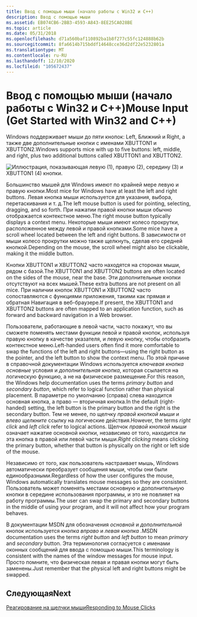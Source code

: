 ```yaml
---
title: Ввод с помощью мыши (начало работы с Win32 и C++)
description: Ввод с помощью мыши
ms.assetid: EB074CB6-2BB3-4593-A843-8EE25CA028BE
ms.topic: article
ms.date: 05/31/2018
ms.openlocfilehash: d71a560baf110892ba1b8f277c55fc124888b62b
ms.sourcegitcommit: 8fa6614b715bddf14648cce36d2df22e5232801a
ms.translationtype: MT
ms.contentlocale: ru-RU
ms.lasthandoff: 12/10/2020
ms.locfileid: "105672437"
---
```

# <a name="mouse-input-get-started-with-win32-and-c"></a><span data-ttu-id="afaff-103">Ввод с помощью мыши (начало работы с Win32 и C++)</span><span class="sxs-lookup"><span data-stu-id="afaff-103">Mouse Input (Get Started with Win32 and C++)</span></span>

<span data-ttu-id="afaff-104">Windows поддерживает мыши до пяти кнопок: Left, Ближний и Right, а также две дополнительные кнопки с именами XBUTTON1 и XBUTTON2.</span><span class="sxs-lookup"><span data-stu-id="afaff-104">Windows supports mice with up to five buttons: left, middle, and right, plus two additional buttons called XBUTTON1 and XBUTTON2.</span></span>

![Иллюстрация, показывающая левую (1), правую (2), середину (3) и XBUTTON1 (4) кнопки.](images/mouse.png)

<span data-ttu-id="afaff-106">Большинство мышей для Windows имеют по крайней мере левую и правую кнопки.</span><span class="sxs-lookup"><span data-stu-id="afaff-106">Most mice for Windows have at least the left and right buttons.</span></span> <span data-ttu-id="afaff-107">Левая кнопка мыши используется для указания, выбора, перетаскивания и т. д.</span><span class="sxs-lookup"><span data-stu-id="afaff-107">The left mouse button is used for pointing, selecting, dragging, and so forth.</span></span> <span data-ttu-id="afaff-108">При нажатии правой кнопки мыши обычно отображается контекстное меню.</span><span class="sxs-lookup"><span data-stu-id="afaff-108">The right mouse button typically displays a context menu.</span></span> <span data-ttu-id="afaff-109">Некоторые мыши имеют колесо прокрутки, расположенное между левой и правой кнопками.</span><span class="sxs-lookup"><span data-stu-id="afaff-109">Some mice have a scroll wheel located between the left and right buttons.</span></span> <span data-ttu-id="afaff-110">В зависимости от мыши колесо прокрутки можно также щелкнуть, сделав его средней кнопкой.</span><span class="sxs-lookup"><span data-stu-id="afaff-110">Depending on the mouse, the scroll wheel might also be clickable, making it the middle button.</span></span>

<span data-ttu-id="afaff-111">Кнопки XBUTTON1 и XBUTTON2 часто находятся на сторонах мыши, рядом с базой.</span><span class="sxs-lookup"><span data-stu-id="afaff-111">The XBUTTON1 and XBUTTON2 buttons are often located on the sides of the mouse, near the base.</span></span> <span data-ttu-id="afaff-112">Эти дополнительные кнопки отсутствуют на всех мышей.</span><span class="sxs-lookup"><span data-stu-id="afaff-112">These extra buttons are not present on all mice.</span></span> <span data-ttu-id="afaff-113">При наличии кнопок XBUTTON1 и XBUTTON2 часто сопоставляются с функциями приложения, такими как прямая и обратная Навигация в веб-браузере.</span><span class="sxs-lookup"><span data-stu-id="afaff-113">If present, the XBUTTON1 and XBUTTON2 buttons are often mapped to an application function, such as forward and backward navigation in a Web browser.</span></span>

<span data-ttu-id="afaff-114">Пользователи, работающие в левой части, часто покажут, что вы сможете поменять местами функции левой и правой кнопок, используя правую кнопку в качестве указателя, и левую кнопку, чтобы отобразить контекстное меню.</span><span class="sxs-lookup"><span data-stu-id="afaff-114">Left-handed users often find it more comfortable to swap the functions of the left and right buttons—using the right button as the pointer, and the left button to show the context menu.</span></span> <span data-ttu-id="afaff-115">По этой причине в справочной документации Windows используется *ключевая кнопка основные* условия и *дополнительная кнопка*, которая ссылается на логическую функцию, а не на физическое размещение.</span><span class="sxs-lookup"><span data-stu-id="afaff-115">For this reason, the Windows help documentation uses the terms *primary button* and *secondary button*, which refer to logical function rather than physical placement.</span></span> <span data-ttu-id="afaff-116">В параметре по умолчанию (справа) слева находится основная кнопка, а право — вторичная кнопка.</span><span class="sxs-lookup"><span data-stu-id="afaff-116">In the default (right-handed) setting, the left button is the primary button and the right is the secondary button.</span></span> <span data-ttu-id="afaff-117">Тем не менее, по щелчку *правой кнопкой мыши* и *влево щелкните* ссылку на логические действия.</span><span class="sxs-lookup"><span data-stu-id="afaff-117">However, the terms *right click* and *left click* refer to logical actions.</span></span> <span data-ttu-id="afaff-118">Щелчок *правой кнопкой мыши* означает нажатие основной кнопки, независимо от того, находится ли эта кнопка в правой или левой части мыши.</span><span class="sxs-lookup"><span data-stu-id="afaff-118">*Right clicking* means clicking the primary button, whether that button is physically on the right or left side of the mouse.</span></span>

<span data-ttu-id="afaff-119">Независимо от того, как пользователь настраивает мышь, Windows автоматически преобразует сообщения мыши, чтобы они были единообразными.</span><span class="sxs-lookup"><span data-stu-id="afaff-119">Regardless of how the user configures the mouse, Windows automatically translates mouse messages so they are consistent.</span></span> <span data-ttu-id="afaff-120">Пользователь может поменять местами основную и дополнительную кнопки в середине использования программы, и это не повлияет на работу программы.</span><span class="sxs-lookup"><span data-stu-id="afaff-120">The user can swap the primary and secondary buttons in the middle of using your program, and it will not affect how your program behaves.</span></span>

<span data-ttu-id="afaff-121">В документации MSDN для обозначения *основной* и *дополнительной* кнопок используется *кнопка вправо* и *левая кнопка* .</span><span class="sxs-lookup"><span data-stu-id="afaff-121">MSDN documentation uses the terms *right button* and *left button* to mean *primary* and *secondary* button.</span></span> <span data-ttu-id="afaff-122">Эта терминология согласуется с именами оконных сообщений для ввода с помощью мыши.</span><span class="sxs-lookup"><span data-stu-id="afaff-122">This terminology is consistent with the names of the window messages for mouse input.</span></span> <span data-ttu-id="afaff-123">Просто помните, что физическая левая и правая кнопки могут быть заменены.</span><span class="sxs-lookup"><span data-stu-id="afaff-123">Just remember that the physical left and right buttons might be swapped.</span></span>

## <a name="next"></a><span data-ttu-id="afaff-124">Следующая</span><span class="sxs-lookup"><span data-stu-id="afaff-124">Next</span></span>

[<span data-ttu-id="afaff-125">Реагирование на щелчки мыши</span><span class="sxs-lookup"><span data-stu-id="afaff-125">Responding to Mouse Clicks</span></span>](mouse-clicks.md)

 

 




